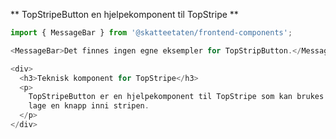 ** TopStripeButton en hjelpekomponent til TopStripe **

```js noeditor
import { MessageBar } from '@skatteetaten/frontend-components';

<MessageBar>Det finnes ingen egne eksempler for TopStripButton.</MessageBar>;
```

```js noeditor beskrivelse
<div>
  <h3>Teknisk komponent for TopStripe</h3>
  <p>
    TopStripeButton er en hjelpekomponent til TopStripe som kan brukes til å
    lage en knapp inni stripen.
  </p>
</div>
```
